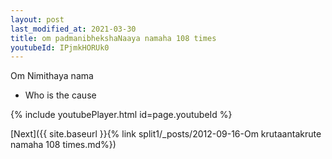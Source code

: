 ```yaml
---
layout: post
last_modified_at: 2021-03-30
title: om padmanibhekshaNaaya namaha 108 times
youtubeId: IPjmkHORUk0
---
```

 
 
Om Nimithaya nama 
 
 -  Who is the cause 
 
  
 
  
 
 
 
 
 
 


{% include youtubePlayer.html id=page.youtubeId %}
 
[Next]({{ site.baseurl }}{% link  split1/_posts/2012-09-16-Om krutaantakrute namaha 108 times.md%})
 

